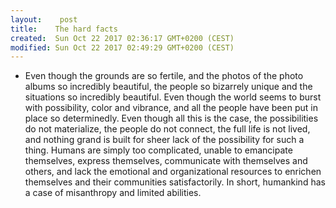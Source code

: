 ```yaml
---
layout:    post
title:    The hard facts
created:  Sun Oct 22 2017 02:36:17 GMT+0200 (CEST)
modified: Sun Oct 22 2017 02:49:29 GMT+0200 (CEST)
---
```


- Even though the grounds are so fertile, and the photos of the photo albums so incredibly beautiful, the people so bizarrely unique and the situations so incredibly beautiful. Even though the world seems to burst with possibility, color and vibrance, and all the people have been put in place so determinedly. Even though all this is the case, the possibilities do not materialize, the people do not connect, the full life is not lived, and nothing grand is built for sheer lack of the possibility for such a thing. Humans are simply too complicated, unable to emancipate themselves, express themselves, communicate with themselves and others, and lack the emotional and organizational resources to enrichen themselves and their communities satisfactorily. In short, humankind has a case of misanthropy and limited abilities.